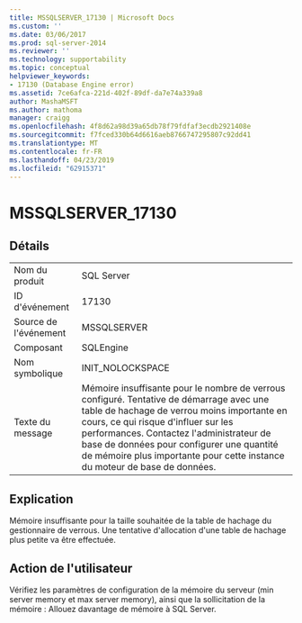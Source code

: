 ```yaml
---
title: MSSQLSERVER_17130 | Microsoft Docs
ms.custom: ''
ms.date: 03/06/2017
ms.prod: sql-server-2014
ms.reviewer: ''
ms.technology: supportability
ms.topic: conceptual
helpviewer_keywords:
- 17130 (Database Engine error)
ms.assetid: 7ce6afca-221d-402f-89df-da7e74a339a8
author: MashaMSFT
ms.author: mathoma
manager: craigg
ms.openlocfilehash: 4f8d62a98d39a65db78f79fdfaf3ecdb2921408e
ms.sourcegitcommit: f7fced330b64d6616aeb8766747295807c92dd41
ms.translationtype: MT
ms.contentlocale: fr-FR
ms.lasthandoff: 04/23/2019
ms.locfileid: "62915371"
---
```

# <a name="mssqlserver17130"></a>MSSQLSERVER_17130
    
## <a name="details"></a>Détails  
  
|||  
|-|-|  
|Nom du produit|SQL Server|  
|ID d'événement|17130|  
|Source de l'événement|MSSQLSERVER|  
|Composant|SQLEngine|  
|Nom symbolique|INIT_NOLOCKSPACE|  
|Texte du message|Mémoire insuffisante pour le nombre de verrous configuré. Tentative de démarrage avec une table de hachage de verrou moins importante en cours, ce qui risque d'influer sur les performances. Contactez l'administrateur de base de données pour configurer une quantité de mémoire plus importante pour cette instance du moteur de base de données.|  
  
## <a name="explanation"></a>Explication  
 Mémoire insuffisante pour la taille souhaitée de la table de hachage du gestionnaire de verrous.  Une tentative d'allocation d'une table de hachage plus petite va être effectuée.  
  
## <a name="user-action"></a>Action de l'utilisateur  
 Vérifiez les paramètres de configuration de la mémoire du serveur (min server memory et max server memory), ainsi que la sollicitation de la mémoire : Allouez davantage de mémoire à SQL Server.  
  
  
